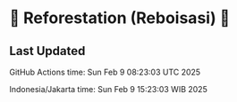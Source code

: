 
# 🌳 Reforestation (Reboisasi) 🌲

## Last Updated

GitHub Actions time: Sun Feb  9 08:23:03 UTC 2025

Indonesia/Jakarta time: Sun Feb  9 15:23:03 WIB 2025
